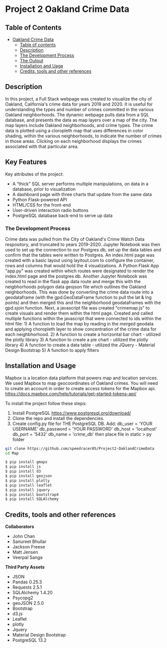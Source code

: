 # Project 2 Oakland Crime Data

## Table of Contents

- [Oakland Crime Data](#oakland-crime-data)
  - [Table of contents](#table-of-contents)
  - [Description](#description)
  - [The Development Process](#the-developement-process)
  - [The Output](#the-ouput)
  - [Installation and Uage](#installation-and-usage)
  - [Credits, tools and other references](#credits-tools-and-other-references)

## Description

In this project, a Full Stack webpage was created to visualize the city of Oakland, California's crime data for years 2019 and 2020. It is useful for understanding the types and number of crimes committed in the various Oakland neighborhoods. The dynamic webpage pulls data from a SQL database, and presents the data as map layers over a map of the city. The map layers include Oakland neighborhoods, and crime types. The crime data is plotted using a cloropleth map that uses differences in color shading, within the various neighborhoods, to indicate the number of crimes in those areas. Clicking on each neighborhood displays the crimes associated with that particular area.

## Key Features
Key attributes of the project:
- A “thick” SQL server performs multiple manipulations, on data in a database, prior to visualization
- A dashboard page with three charts that update from the same data
- Python Flask-powered API
- HTML/CSS for the front-end
- User-driven interaction radio buttons
- PostgreSQL database back-end to serve up data

### The Development Process
Crime data was pulled from the City of Oakland's Crime Watch Data respository, and truncated to years 2019-2020. 
Jupyter Notebook was then used to set up the connection to our Postgres db, set up the data tables and confirm that the tables were written to Postgres. 
An index.html page was created with a basic layout using layitout.com to configure the container, rows and columns that would hold the 4 visualizations. 
A Python Flask App  "app.py" was created within which routes were designated to render the index.html page and the postgres db. 
Another Jupyter Notebook was created to read in the flask app data route and merge this with the neigbhorhoods polygon data geojson file which outlines the Oakland neighborhoods. 
This was done by converting the crime data route into a geodataframe (with the gpd.GeoDataFrame function to pull the lat & lng points) and then merged this and the neighborhood geodataframes with the gpd.sjoin function. 
Next, a javascript file was created "crimemap.js" to create visuals and render them within the html page. 
Created and called multiple functions within the javascript that were connected to ids within the html file: 
	1) A function to load the map by reading in the merged geodata and applying choropleth layer to show concentration of the crime data for each neighbhorhood.
	2) A function to create a horizontal bar chart - utilized the plotly library 
	3) A function to create a pie chart - utilized the plotly library 
	4) A function to create a data table - utilized the JQuery - Material Design Bootstrap
	5) A function to apply filters




## Installation and Usage
Mapbox is a location data platform that powers map and location services. We used Mapbox to map geocoordinates of Oakland crimes. You will need to create an account in order to create access tokens for the Mapbox api. https://docs.mapbox.com/help/tutorials/get-started-tokens-api/

To install the project follow these steps:

1. Install PostgreSQL https://www.postgresql.org/download/
2. Clone the repo and install the dependencies.
3. Create config.py file for THE PostgreSQL DB. Add:
db_user = 'YOUR USERNAME'
db_password = 'YOUR PASSWORD'
db_host = 'localhost'
db_port = '5432'
db_name = 'crime_db'
then place file in static > py folder


```bash
git clone https://github.com/speedracer05/Project2-OaklandCrimeData
cd Map
```

```bash
$ pip install gmaps
$ pip install js
$ pip install d3
$ pip install geojson
$ pip install plotly
$ pip install leaflet
$ pip install jquery
$ pip install bootstrap4
$ pip install SQLAlchemy
```

## Credits, tools and other references

**Collaborators**
- John Chan
- Sanureet Bhullar
- Jackson Freese
- Matt Jensen
- Veerpal Sanga

**Third Party Assets**
- JSON
- Pandas 0.25.3
- Requests 2.5.1
- SQLAlchemy 1.4.20
- Psycopg2
- geoJSON 2.5.0
- Bootstrap
- d3.js
- Leaflet
- plotly
- Jquery
- Material Design Bootstrap
- PostgreSQL 13.2
